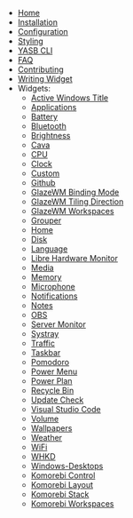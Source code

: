 - [Home](./Home)
- [Installation](./Installation)
- [Configuration](./Configuration)
- [Styling](./Styling)
- [YASB CLI](./CLI)
- [FAQ](./FAQ)
- [Contributing](./Contributing)
- [Writing Widget](./Writing-Widget)
- Widgets:
    - [Active Windows Title](./(Widget)-Active-Windows-Title)
    - [Applications](./(Widget)-Applications)
    - [Battery](./(Widget)-Battery)
    - [Bluetooth](./(Widget)-Bluetooth)
    - [Brightness](./(Widget)-Brightness)
    - [Cava](./(Widget)-Cava)
    - [CPU](./(Widget)-CPU)
    - [Clock](./(Widget)-Clock)
    - [Custom](./(Widget)-Custom)
    - [Github](./(Widget)-Github)
    - [GlazeWM Binding Mode](./(Widget)-GlazeWM-Binding-Mode)
    - [GlazeWM Tiling Direction](./(Widget)-GlazeWM-Tiling-Direction)
    - [GlazeWM Workspaces](./(Widget)-GlazeWM-Workspaces)
    - [Grouper](./(Widget)-Grouper)
    - [Home](./(Widget)-Home)
    - [Disk](./(Widget)-Disk)
    - [Language](./(Widget)-Language)
    - [Libre Hardware Monitor](./(Widget)-Libre-HW-Monitor)
    - [Media](./(Widget)-Media)
    - [Memory](./(Widget)-Memory)
    - [Microphone](./(Widget)-Microphone)
    - [Notifications](./(Widget)-Notifications)
    - [Notes](./(Widget)-Notes)
    - [OBS](./(Widget)-Obs)
    - [Server Monitor](./(Widget)-Server-Monitor)
    - [Systray](./(Widget)-Systray)
    - [Traffic](./(Widget)-Traffic)
    - [Taskbar](./(Widget)-Taskbar)
    - [Pomodoro](./(Widget)-Pomodoro)
    - [Power Menu](./(Widget)-Power-Menu)
    - [Power Plan](./(Widget)-Power-Plan)
    - [Recycle Bin](./(Widget)-Recycle-Bin)
    - [Update Check](./(Widget)-Update-Check)
    - [Visual Studio Code](./(Widget)-VSCode)
    - [Volume](./(Widget)-Volume)
    - [Wallpapers](./(Widget)-Wallpapers)
    - [Weather](./(Widget)-Weather)
    - [WiFi](./(Widget)-WiFi)
    - [WHKD](./(Widget)-Whkd)
    - [Windows-Desktops](./(Widget)-Windows-Desktops)
    - [Komorebi Control](./(Widget)-Komorebi-Control)
    - [Komorebi Layout](./(Widget)-Komorebi-Layout)
    - [Komorebi Stack](./(Widget)-Komorebi-Stack)
    - [Komorebi Workspaces](./(Widget)-Komorebi-Workspaces)
